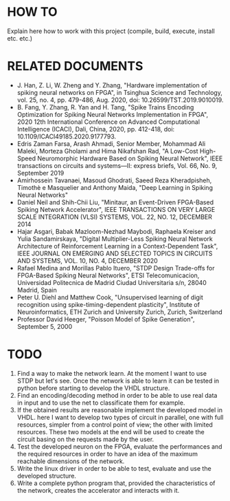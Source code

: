 # HOW TO
Explain here how to work with this project (compile, build, execute, install etc. etc.)


# RELATED DOCUMENTS
- J. Han, Z. Li, W. Zheng and Y. Zhang, "Hardware implementation of spiking neural 
  networks on FPGA", in Tsinghua Science and Technology, vol. 25, no. 4, pp. 479-486, 
  Aug. 2020, doi: 10.26599/TST.2019.9010019.
- B. Fang, Y. Zhang, R. Yan and H. Tang, "Spike Trains Encoding Optimization for 
  Spiking Neural Networks Implementation in FPGA", 2020 12th International 
  Conference on Advanced Computational Intelligence (ICACI), Dali, China, 2020, 
  pp. 412-418, doi: 10.1109/ICACI49185.2020.9177793.
- Edris Zaman Farsa, Arash Ahmadi, Senior Member, Mohammad Ali Maleki, Morteza 
  Gholami and Hima Nikafshan Rad, "A Low-Cost High-Speed Neuromorphic Hardware 
  Based on Spiking Neural Network", IEEE transactions on circuits and systems—II: 
  express briefs, Vol. 66, No. 9, September 2019
- Amirhossein Tavanaei, Masoud Ghodrati, Saeed Reza Kheradpisheh, Timothè e Masquelier 
  and Anthony Maida, "Deep Learning in Spiking Neural Networks"
- Daniel Neil and Shih-Chii Liu, "Minitaur, an Event-Driven FPGA-Based 
  Spiking Network Accelerator", IEEE TRANSACTIONS ON VERY LARGE SCALE INTEGRATION 
  (VLSI) SYSTEMS, VOL. 22, NO. 12, DECEMBER 2014
- Hajar Asgari, Babak Mazloom-Nezhad Maybodi, Raphaela Kreiser and Yulia Sandamirskaya,
  "Digital Multiplier-Less Spiking Neural Network Architecture of Reinforcement 
  Learning in a Context-Dependent Task", IEEE JOURNAL ON EMERGING AND SELECTED TOPICS 
  IN CIRCUITS AND SYSTEMS, VOL. 10, NO. 4, DECEMBER 2020
- Rafael Medina and Morillas Pablo Ituero, "STDP Design Trade-offs for FPGA-Based 
  Spiking Neural Networks", ETSI Telecomunicacion, Universidad Politecnica de Madrid 
  Ciudad Universitaria s/n, 28040 Madrid, Spain
- Peter U. Diehl and Matthew Cook, "Unsupervised learning of digit recognition using 
  spike-timing-dependent plasticity", Institute of Neuroinformatics, ETH Zurich and 
  University Zurich, Zurich, Switzerland
- Professor David Heeger, "Poisson Model of Spike Generation", September 5, 2000



# TODO
1) Find a way to make the network learn. At the moment I want to use STDP but let's
   see. Once the network is able to learn it can be tested in python before starting
   to develop the VHDL structure.
2) Find an encoding/decoding method in order to be able to use real data in input
   and to use the net to classificate them for example.
3) If the obtained results are reasonable implement the developed model in VHDL.
   here I want to develop two types of circuit in parallel, one with full resources,
   simpler from a control point of view; the other with limited resources. These
   two models at the end will be used to create the circuit basing on the requests
   made by the user.
4) Test the developed neuron on the FPGA, evaluate the performances and
   the required resources in order to have an idea of the maximum reachable
   dimensions of the network.
5) Write the linux driver in order to be able to test, evaluate and use the
   developed structure.
6) Write a complete python program that, provided the characteristics of
   the network, creates the accelerator and interacts with it.

